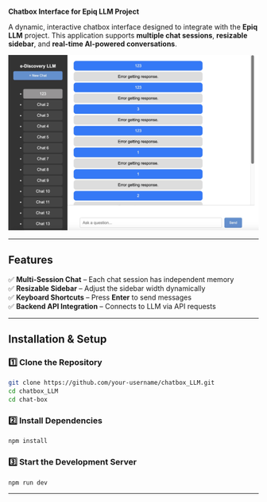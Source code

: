 **Chatbox Interface for Epiq LLM Project**  

A dynamic, interactive chatbox interface designed to integrate with the **Epiq LLM** project. This application supports **multiple chat sessions**, **resizable sidebar**, and **real-time AI-powered conversations**.

![DEMO](image.png)

---

## **Features**
✅ **Multi-Session Chat** – Each chat session has independent memory  
✅ **Resizable Sidebar** – Adjust the sidebar width dynamically  
✅ **Keyboard Shortcuts** – Press **Enter** to send messages  
✅ **Backend API Integration** – Connects to LLM via API requests  

---

## **Installation & Setup**
### **1️⃣ Clone the Repository**
```sh
git clone https://github.com/your-username/chatbox_LLM.git
cd chatbox_LLM
cd chat-box
```

### **2️⃣ Install Dependencies**
```sh
npm install
```

### **3️⃣ Start the Development Server**
```sh
npm run dev 
```
---